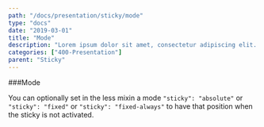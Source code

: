 ```yaml
---
path: "/docs/presentation/sticky/mode"
type: "docs"
date: "2019-03-01"
title: "Mode"
description: "Lorem ipsum dolor sit amet, consectetur adipiscing elit. Nunc tempus laoreet leo sit amet iaculis."
categories: ["400-Presentation"]
parent: "Sticky"
---
```


###Mode

You can optionally set in the less mixin a mode `"sticky": "absolute"` or `"sticky": "fixed"` or `"sticky": "fixed-always"` to have that position when the sticky is not activated.

<demo>
  <div class="demo_item" data-iframe="demos/docs/presentation/sticky/mode-absolute" data-name="absolute">
  </div>
  <div class="demo_item" data-iframe="demos/docs/presentation/sticky/mode-fixed" data-name="fixed">
  </div>
  <div class="demo_item" data-iframe="demos/docs/presentation/sticky/mode-fixed-always" data-name="fixed-always">
  </div>
</demo>
